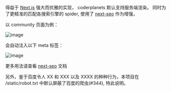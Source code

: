 得益于 [Next.js](https://github.com/zeit/next.js)  强大而优雅的实现， coderplanets 默认支持服务端渲染。 同时为了更精准的匹配各搜索引擎的 spider, 使用了 [next-seo](https://github.com/garmeeh/next-seo) 作为增强，

以 community 页面为例：

![image](https://user-images.githubusercontent.com/6184465/51661322-7dceef00-1feb-11e9-9395-637e6682446b.png)

会自动注入以下 meta 标签：

![image](https://user-images.githubusercontent.com/6184465/51661309-73145a00-1feb-11e9-95fb-88cf34f7fed4.png)

更多用法请查看  [next-seo](https://github.com/garmeeh/next-seo) 文档


另外，鉴于百度令人 XX 和 XXX 以及 XXXX 的种种行为，本项目在 /static/robot.txt 中默认屏蔽了百度的爬虫(#344), 特此说明。



